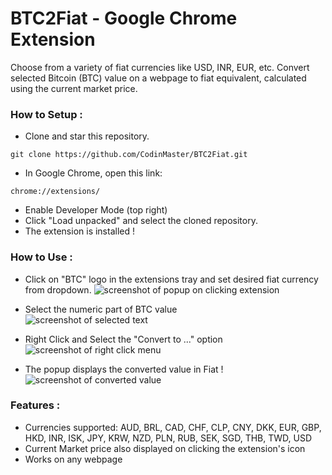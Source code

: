 # BTC2Fiat - Google Chrome Extension
Choose from a variety of fiat currencies like USD, INR, EUR, etc. Convert selected Bitcoin (BTC) value on a webpage to fiat equivalent,  calculated using the current market price.

### How to Setup :

* Clone and star this repository. 
 ``` 
 git clone https://github.com/CodinMaster/BTC2Fiat.git
 ```
 
 * In Google Chrome, open this link: 
 ``` 
 chrome://extensions/ 
 ```
 * Enable Developer Mode (top right)
 * Click "Load unpacked" and select the cloned repository.
 * The extension is installed !
 
 ### How to Use :
 * Click on "BTC" logo in the extensions tray and set desired fiat currency from dropdown.
 ![screenshot of popup on clicking extension](https://i.imgur.com/pjIeQWC.png)
 
 * Select the numeric part of BTC value<br>
 ![screenshot of selected text](https://i.imgur.com/qfBuMNy.png)
 
 * Right Click and Select the "Convert to ..." option
 ![screenshot of right click menu](https://i.imgur.com/A5xRkYB.png)
 
 * The popup displays the converted value in Fiat !
 ![screenshot of converted value](https://i.imgur.com/jhlY88N.png)
 
 ### Features :
 * Currencies supported: AUD, BRL, CAD, CHF, CLP, CNY, DKK, EUR, GBP, HKD, INR, ISK, JPY, KRW, NZD, PLN, RUB, SEK, SGD, THB, TWD, USD
 * Current Market price also displayed on clicking the extension's icon
 * Works on any webpage
